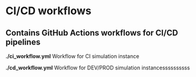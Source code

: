 # CI/CD workflows

## Contains GitHub Actions workflows for CI/CD pipelines

**./ci_workflow.yml**
Workflow for CI simulation instance

**./cd_workflow.yml**
Workflow for DEV/PROD simulation instancessssssssss
